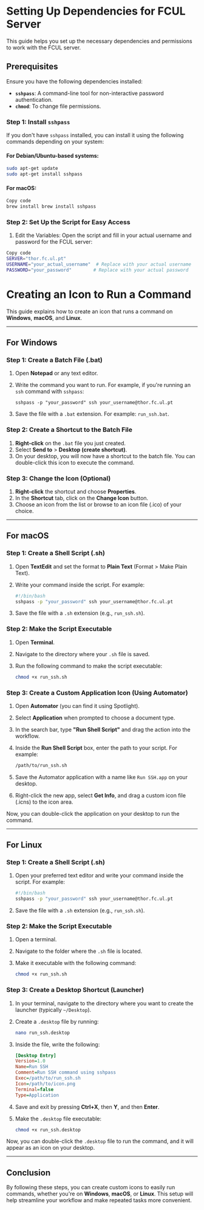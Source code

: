# Setting Up Dependencies for FCUL Server

This guide helps you set up the necessary dependencies and permissions to work with the FCUL server.

## Prerequisites

Ensure you have the following dependencies installed:

- **`sshpass`**: A command-line tool for non-interactive password authentication.
- **`chmod`**: To change file permissions.

### Step 1: Install `sshpass`

If you don't have `sshpass` installed, you can install it using the following commands depending on your system:

#### For Debian/Ubuntu-based systems:
```bash
sudo apt-get update
sudo apt-get install sshpass
```
#### For macOS:

```bash
Copy code
brew install brew install sshpass
```

### Step 2: Set Up the Script for Easy Access
1. Edit the Variables: Open the script and fill in your actual username and password for the FCUL server:
```bash
Copy code
SERVER="thor.fc.ul.pt"
USERNAME="your_actual_username"  # Replace with your actual username
PASSWORD="your_password"        # Replace with your actual password
```

# Creating an Icon to Run a Command

This guide explains how to create an icon that runs a command on **Windows**, **macOS**, and **Linux**.

---

## **For Windows**

### Step 1: Create a Batch File (.bat)

1. Open **Notepad** or any text editor.
2. Write the command you want to run. For example, if you're running an `ssh` command with `sshpass`:

    ```batch
    sshpass -p "your_password" ssh your_username@thor.fc.ul.pt
    ```

3. Save the file with a `.bat` extension. For example: `run_ssh.bat`.

### Step 2: Create a Shortcut to the Batch File

1. **Right-click** on the `.bat` file you just created.
2. Select **Send to** > **Desktop (create shortcut)**.
3. On your desktop, you will now have a shortcut to the batch file. You can double-click this icon to execute the command.

### Step 3: Change the Icon (Optional)

1. **Right-click** the shortcut and choose **Properties**.
2. In the **Shortcut** tab, click on the **Change Icon** button.
3. Choose an icon from the list or browse to an icon file (.ico) of your choice.

---

## **For macOS**

### Step 1: Create a Shell Script (.sh)

1. Open **TextEdit** and set the format to **Plain Text** (Format > Make Plain Text).
2. Write your command inside the script. For example:

    ```bash
    #!/bin/bash
    sshpass -p "your_password" ssh your_username@thor.fc.ul.pt
    ```

3. Save the file with a `.sh` extension (e.g., `run_ssh.sh`).

### Step 2: Make the Script Executable

1. Open **Terminal**.
2. Navigate to the directory where your `.sh` file is saved.
3. Run the following command to make the script executable:

    ```bash
    chmod +x run_ssh.sh
    ```

### Step 3: Create a Custom Application Icon (Using Automator)

1. Open **Automator** (you can find it using Spotlight).
2. Select **Application** when prompted to choose a document type.
3. In the search bar, type **"Run Shell Script"** and drag the action into the workflow.
4. Inside the **Run Shell Script** box, enter the path to your script. For example:

    ```bash
    /path/to/run_ssh.sh
    ```

5. Save the Automator application with a name like `Run SSH.app` on your desktop.
6. Right-click the new app, select **Get Info**, and drag a custom icon file (.icns) to the icon area.

Now, you can double-click the application on your desktop to run the command.

---

## **For Linux**

### Step 1: Create a Shell Script (.sh)

1. Open your preferred text editor and write your command inside the script. For example:

    ```bash
    #!/bin/bash
    sshpass -p "your_password" ssh your_username@thor.fc.ul.pt
    ```

2. Save the file with a `.sh` extension (e.g., `run_ssh.sh`).

### Step 2: Make the Script Executable

1. Open a terminal.
2. Navigate to the folder where the `.sh` file is located.
3. Make it executable with the following command:

    ```bash
    chmod +x run_ssh.sh
    ```

### Step 3: Create a Desktop Shortcut (Launcher)

1. In your terminal, navigate to the directory where you want to create the launcher (typically `~/Desktop`).
2. Create a `.desktop` file by running:

    ```bash
    nano run_ssh.desktop
    ```

3. Inside the file, write the following:

    ```ini
    [Desktop Entry]
    Version=1.0
    Name=Run SSH
    Comment=Run SSH command using sshpass
    Exec=/path/to/run_ssh.sh
    Icon=/path/to/icon.png
    Terminal=false
    Type=Application
    ```

4. Save and exit by pressing **Ctrl+X**, then **Y**, and then **Enter**.
5. Make the `.desktop` file executable:

    ```bash
    chmod +x run_ssh.desktop
    ```

Now, you can double-click the `.desktop` file to run the command, and it will appear as an icon on your desktop.

---

## Conclusion

By following these steps, you can create custom icons to easily run commands, whether you're on **Windows**, **macOS**, or **Linux**. This setup will help streamline your workflow and make repeated tasks more convenient.


